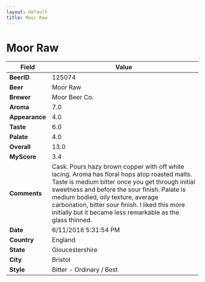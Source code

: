```yaml
---
layout: default
title: Moor Raw
---
```


# Moor Raw

| Field         | Value     |
|---------------|-----------|
| **BeerID** | 125074 |
| **Beer** | Moor Raw |
| **Brewer** | Moor Beer Co. |
| **Aroma** | 7.0 |
| **Appearance** | 4.0 |
| **Taste** | 6.0 |
| **Palate** | 4.0 |
| **Overall** | 13.0 |
| **MyScore** | 3.4 |
| **Comments** | Cask. Pours hazy brown copper with off white lacing. Aroma has floral hops atop roasted malts. Taste is medium bitter once you get through initial sweetness and before the sour finish. Palate is medium bodied, oily texture, average carbonation, bitter sour finish. I liked this more initially but it became less remarkable as the glass thinned. |
| **Date** | 6/11/2018 5:31:54 PM |
| **Country** | England |
| **State** | Gloucestershire |
| **City** | Bristol |
| **Style** | Bitter - Ordinary / Best |
